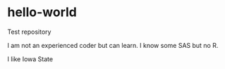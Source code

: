 # hello-world
Test repository

I am not an experienced coder but can learn.
I know some SAS but no R.

I like Iowa State